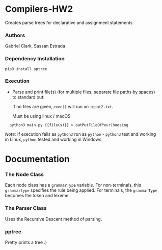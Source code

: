 # Compilers-HW2
Creates parse trees for declarative and assignment statements

### Authors
Gabriel Clark, Sassan Estrada

### Dependency Installation 
```
pip3 install pptree
```
### Execution
- Parse and print file(s) (for multiple files, separate file paths by spaces) to standard out:
  
  If no files are given, `exec()` will run on `input2.txt`.
  
  Must be using linux / macOS
```
  python3 main.py {{file(s)}} > outPutFileOfYourChoosing
``` 

*Note:* If execution fails as `python3` run as `python` - `python3` test and working in Linux, `python` tested and working in Windows. 
# Documentation
### The Node Class
Each node class has a `grammarType` variable. For non-terminals, this `grammartype` specifies the rule being applied. For terminals, 
the `grammarType` becomes the token and lexeme. 

### The Parser Class
Uses the Recursive Descent method of parsing.

### pptree
Pretty prints a tree :)



   
